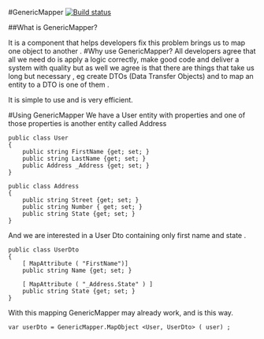 #GenericMapper
[![Build status](https://ci.appveyor.com/api/projects/status/2t19cel8b1s7exu4?svg=true)](https://ci.appveyor.com/project/ernestohs/genericmapper)

##What is GenericMapper?

It is a component that helps developers fix this problem brings us to map one object to another .
#Why use GenericMapper?
All developers agree that all we need do is apply a logic correctly, make good code and deliver a system with quality but as well we agree is that there are things that take us long but necessary , eg create DTOs (Data Transfer Objects) and to map an entity to a DTO is one of them .

It is simple to use and is very efficient.

#Using GenericMapper
We have a User entity with properties and one of those properties is another entity called Address

    public class User
    {
    	public string FirstName {get; set; }
    	public string LastName {get; set; }
    	public Address _Address {get; set; }
    }

    public class Address
    {
    	public string Street {get; set; }
    	public string Number { get; set; }
    	public string State {get; set; }
    }

And we are interested in a User Dto containing only first name and state .

    public class UserDto
    {
	    [ MapAttribute ( "FirstName")]
	    public string Name {get; set; }
	    
	    [ MapAttribute ( "_Address.State" ) ]
	    public string State {get; set; }
    }

With this mapping GenericMapper may already work, and is this way.

`var userDto = GenericMapper.MapObject <User, UserDto> ( user) ;`
